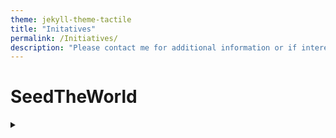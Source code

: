 ```yaml
---
theme: jekyll-theme-tactile
title: "Initatives"
permalink: /Initiatives/
description: "Please contact me for additional information or if interested in collaborating!!"
---
```



# SeedTheWorld
<details>
	<summary></summary>
Charitable endeavor to provide free, native wildflower seed mixes to individuals across North America. Seeds are selected from Amercian Meadows and are region specific. I likewise provide instructions and tips for planting cultivation, and so on.
</details>
